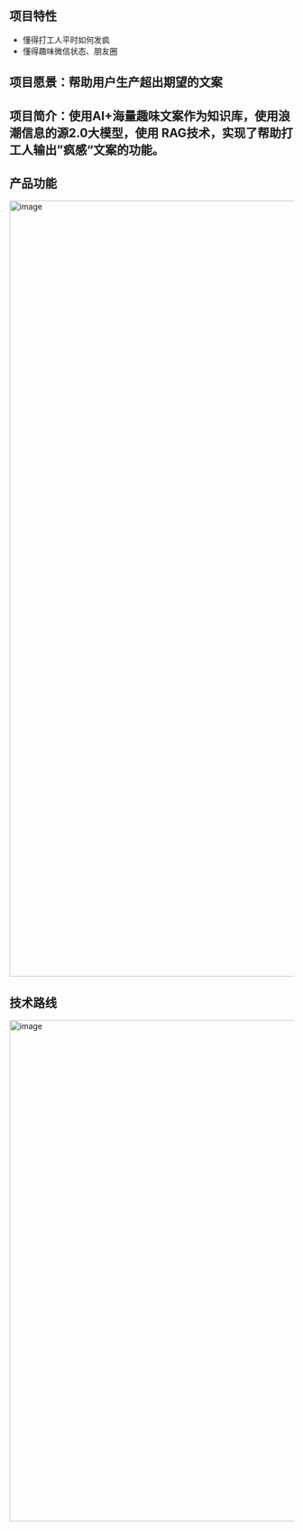 ## 项目特性
- 懂得打工人平时如何发疯
- 懂得趣味微信状态、朋友圈

## 项目愿景：帮助用户生产超出期望的文案

## 项目简介：使用AI+海量趣味文案作为知识库，使用浪潮信息的源2.0大模型，使用 RAG技术，实现了帮助打工人输出”疯感“文案的功能。

## 产品功能
<img width="1373" alt="image" src="https://github.com/user-attachments/assets/fc3f2014-60c9-41c7-b0a4-7491c5edc98e">

## 技术路线
<img width="887" alt="image" src="https://github.com/user-attachments/assets/d6b9fe99-c272-403b-9596-7a2b9b2d1ffe">

